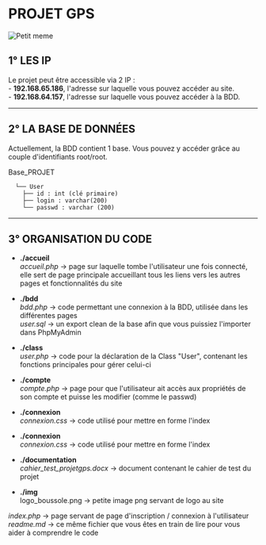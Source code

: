 # PROJET GPS

![Petit meme](https://i.imgflip.com/1n8nsf.jpg)

## 1° LES IP

Le projet peut être accessible via 2 IP :  
    - __192.168.65.186__, l'adresse sur laquelle vous pouvez accéder au site.  
    - __192.168.64.157__, l'adresse sur laquelle vous pouvez accéder à la BDD.


-----------------


## 2° LA BASE DE DONNÉES

Actuellement, la BDD contient 1 base. Vous pouvez y accéder grâce au couple d'identifiants root/root.

Base_PROJET     	
      
      └── User  
        ├── id : int (clé primaire)  
        ├── login : varchar(200)  
        └── passwd : varchar (200)  


-----------------


## 3° ORGANISATION DU CODE


* __./accueil__  
    *accueil.php* -> page sur laquelle tombe l'utilisateur une fois connecté, elle sert de page principale accueillant tous les liens vers les autres pages et fonctionnalités du site


* __./bdd__  
    *bdd.php* -> code permettant une connexion à la BDD, utilisée dans les différentes pages  
    *user.sql* -> un export clean de la base afin que vous puissiez l'importer dans PhpMyAdmin


* __./class__  
    *user.php* -> code pour la déclaration de la Class "User", contenant les fonctions principales pour gérer celui-ci


* __./compte__  
    *compte.php* -> page pour que l'utilisateur ait accès aux propriétés de son compte et puisse les modifier (comme le passwd)


* __./connexion__  
    *connexion.css* -> code utilisé pour mettre en forme l'index


* __./connexion__  
    *connexion.css* -> code utilisé pour mettre en forme l'index


* __./documentation__  
    *cahier_test_projetgps.docx* -> document contenant le cahier de test du projet


* __./img__    
    logo_boussole.png -> petite image png servant de logo au site



*index.php* -> page servant de page d'inscription / connexion à l'utilisateur  
*readme.md* -> ce même fichier que vous êtes en train de lire pour vous aider à comprendre le code  


















    
